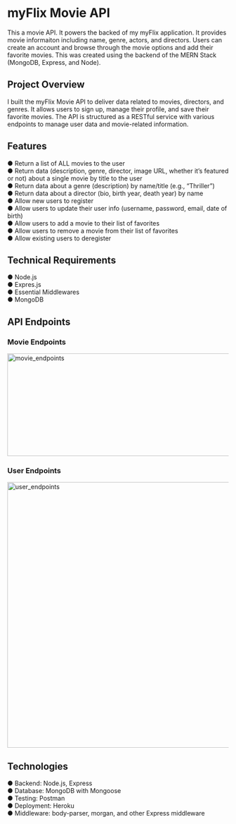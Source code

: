 # myFlix Movie API
This a movie API. It powers the backed of my myFlix application. It provides movie informaiton including name, genre, actors, and directors. Users can create an account and browse through the movie options and add their favorite movies. This was created using the backend of the MERN Stack (MongoDB, Express, and Node).

## Project Overview
I built the myFlix Movie API to deliver data related to movies, directors, and genres. It allows users to sign up, manage their profile, and save their favorite movies. The API is structured as a RESTful service with various endpoints to manage user data and movie-related information.

## Features
● Return a list of ALL movies to the user <br>
● Return data (description, genre, director, image URL, whether it’s featured or not) about a single movie by title to the user<br>
● Return data about a genre (description) by name/title (e.g., “Thriller”)<br>
● Return data about a director (bio, birth year, death year) by name<br>
● Allow new users to register<br>
● Allow users to update their user info (username, password, email, date of birth)<br>
● Allow users to add a movie to their list of favorites<br>
● Allow users to remove a movie from their list of favorites<br>
● Allow existing users to deregister<br>

## Technical Requirements 
● Node.js<br>
● Expres.js<br>
● Essential Middlewares<br>
● MongoDB<br>

## API Endpoints
### Movie Endpoints
<img width="1917" height="233" alt="movie_endpoints" src="https://github.com/user-attachments/assets/f8af15bc-aaf1-4174-ab43-3eaf3e54706d" />

### User Endpoints
<img width="1912" height="603" alt="user_endpoints" src="https://github.com/user-attachments/assets/dd580752-e150-47d7-8303-ab3354d3a4c1" />

## Technologies
● Backend: Node.js, Express<br>
● Database: MongoDB with Mongoose<br>
● Testing: Postman<br>
● Deployment: Heroku<br>
● Middleware: body-parser, morgan, and other Express middleware<br>
<br>


